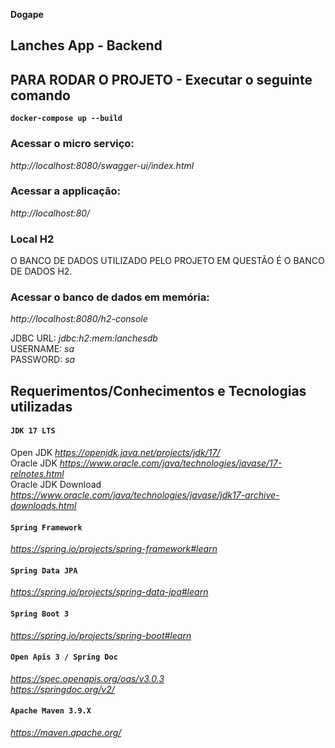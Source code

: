 **Dogape**

## Lanches App - Backend

## PARA RODAR O PROJETO - Executar o seguinte comando
**`docker-compose up --build`**

### Acessar o micro serviço:
_http://localhost:8080/swagger-ui/index.html_

### Acessar a applicação:
_http://localhost:80/_

### Local H2
O BANCO DE DADOS UTILIZADO PELO PROJETO EM QUESTÃO É O BANCO DE DADOS H2.

### Acessar o banco de dados em memória:
_http://localhost:8080/h2-console_

JDBC URL: _jdbc:h2:mem:lanchesdb_
\
USERNAME: _sa_
\
PASSWORD: _sa_

## Requerimentos/Conhecimentos e Tecnologias utilizadas

#### **`JDK 17 LTS`**
Open JDK _https://openjdk.java.net/projects/jdk/17/_  
Oracle JDK _https://www.oracle.com/java/technologies/javase/17-relnotes.html_  
Oracle JDK Download _https://www.oracle.com/java/technologies/javase/jdk17-archive-downloads.html_

#### **`Spring Framework`**
_https://spring.io/projects/spring-framework#learn_

#### **`Spring Data JPA`**
_https://spring.io/projects/spring-data-jpa#learn_

#### **`Spring Boot 3`**
_https://spring.io/projects/spring-boot#learn_

#### **`Open Apis 3 / Spring Doc`**
_https://spec.openapis.org/oas/v3.0.3_    
_https://springdoc.org/v2/_

#### **`Apache Maven 3.9.X`**
_https://maven.apache.org/_